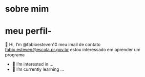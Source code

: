 # sobre mim
# meu perfil-
👋 Hi, I’m @fabioesteven10
meu imail de contato fabio.esteven@escola.pr.gov.br
estou interessado em aprender um programa
- 👀 I’m interested in ...
- 🌱 I’m currently learning ...
